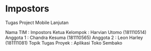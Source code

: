 # Impostors
Tugas Project Mobile Lanjutan

Nama TIM : Impostors
Ketua Kelompok : Harvian Utomo (181110514) 
Anggota 1 : Chandra Kesuma (181110565)
Anggota 2 : Leon Harley (181111081)
Topik Tugas Proyek : Aplikasi Toko Sembako
